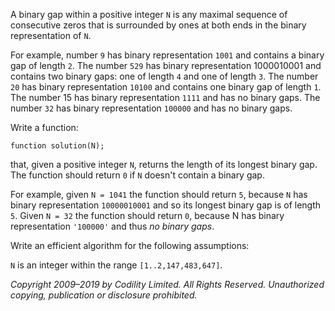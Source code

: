 A binary gap within a positive integer `N` is any maximal sequence of consecutive zeros that is surrounded by ones at both ends in the binary representation of `N`.

For example, number `9` has binary representation `1001` and contains a binary gap of length `2`. The number `529` has binary representation 1000010001 and contains two binary gaps: one of length `4` and one of length `3`. The number `20` has binary representation `10100` and contains one binary gap of length `1`. The number 15 has binary representation `1111` and has no binary gaps. The number `32` has binary representation `100000` and has no binary gaps.

Write a function:

`function solution(N);`

that, given a positive integer `N`, returns the length of its longest binary gap. The function should return `0` if `N` doesn't contain a binary gap.

For example, given `N = 1041` the function should return `5`, because `N` has binary representation `10000010001` and so its longest binary gap is of length `5`. Given `N = 32` the function should return `0`, because N has binary representation `'100000'` and thus *no binary gaps*.

Write an efficient algorithm for the following assumptions:

`N` is an integer within the range `[1..2,147,483,647]`.

*Copyright 2009–2019 by Codility Limited. All Rights Reserved. Unauthorized copying, publication or disclosure prohibited.*
